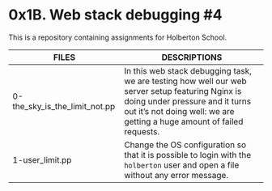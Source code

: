 # 0x1B. Web stack debugging #4

This is a repository containing assignments for Holberton School.

|FILES| DESCRIPTIONS|
|---|---|
|0-the_sky_is_the_limit_not.pp|  In this web stack debugging task, we are testing how well our web server setup featuring Nginx is doing under pressure and it turns out it’s not doing well: we are getting a huge amount of failed requests. |
|1-user_limit.pp|  Change the OS configuration so that it is possible to login with the ```holberton``` user and open a file without any error message.|

